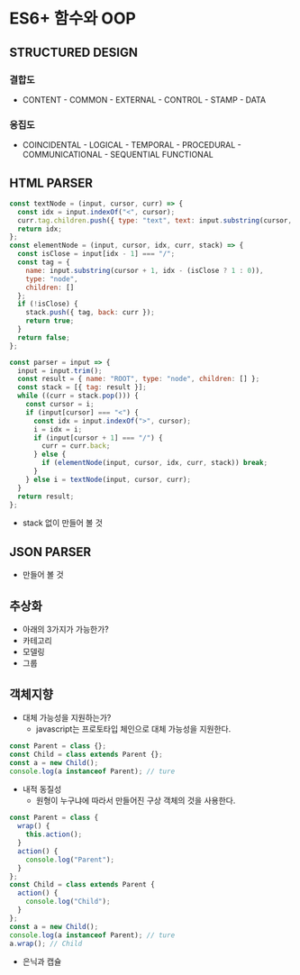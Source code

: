 # ES6+ 함수와 OOP

## STRUCTURED DESIGN

### 결합도

- CONTENT - COMMON - EXTERNAL - CONTROL - STAMP - DATA

### 응집도

- COINCIDENTAL - LOGICAL - TEMPORAL - PROCEDURAL - COMMUNICATIONAL - SEQUENTIAL FUNCTIONAL

## HTML PARSER

```javascript
const textNode = (input, cursor, curr) => {
  const idx = input.indexOf("<", cursor);
  curr.tag.children.push({ type: "text", text: input.substring(cursor, idx) });
  return idx;
};
const elementNode = (input, cursor, idx, curr, stack) => {
  const isClose = input[idx - 1] === "/";
  const tag = {
    name: input.substring(cursor + 1, idx - (isClose ? 1 : 0)),
    type: "node",
    children: []
  };
  if (!isClose) {
    stack.push({ tag, back: curr });
    return true;
  }
  return false;
};

const parser = input => {
  input = input.trim();
  const result = { name: "ROOT", type: "node", children: [] };
  const stack = [{ tag: result }];
  while ((curr = stack.pop())) {
    const cursor = i;
    if (input[cursor] === "<") {
      const idx = input.indexOf(">", cursor);
      i = idx = i;
      if (input[cursor + 1] === "/") {
        curr = curr.back;
      } else {
        if (elementNode(input, cursor, idx, curr, stack)) break;
      }
    } else i = textNode(input, cursor, curr);
  }
  return result;
};
```

- stack 없이 만들어 볼 것

## JSON PARSER

- 만들어 볼 것

## 추상화

- 아래의 3가지가 가능한가?
- 카테고리
- 모델링
- 그룹

## 객체지향

- 대체 가능성을 지원하는가?
  - javascript는 프로토타입 체인으로 대체 가능성을 지원한다.

```javascript
const Parent = class {};
const Child = class extends Parent {};
const a = new Child();
console.log(a instanceof Parent); // ture
```

- 내적 동질성
  - 원형이 누구냐에 따라서 만들어진 구상 객체의 것을 사용한다.

```javascript
const Parent = class {
  wrap() {
    this.action();
  }
  action() {
    console.log("Parent");
  }
};
const Child = class extends Parent {
  action() {
    console.log("Child");
  }
};
const a = new Child();
console.log(a instanceof Parent); // ture
a.wrap(); // Child
```

- 은닉과 캡슐
